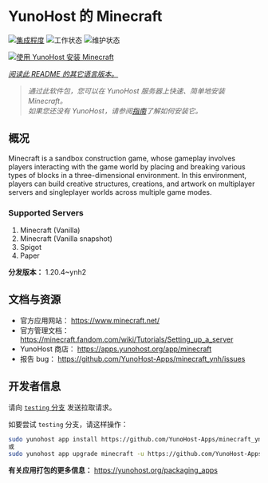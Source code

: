 <!--
注意：此 README 由 <https://github.com/YunoHost/apps/tree/master/tools/readme_generator> 自动生成
请勿手动编辑。
-->

# YunoHost 的 Minecraft

[![集成程度](https://dash.yunohost.org/integration/minecraft.svg)](https://dash.yunohost.org/appci/app/minecraft) ![工作状态](https://ci-apps.yunohost.org/ci/badges/minecraft.status.svg) ![维护状态](https://ci-apps.yunohost.org/ci/badges/minecraft.maintain.svg)

[![使用 YunoHost 安装 Minecraft](https://install-app.yunohost.org/install-with-yunohost.svg)](https://install-app.yunohost.org/?app=minecraft)

*[阅读此 README 的其它语言版本。](./ALL_README.md)*

> *通过此软件包，您可以在 YunoHost 服务器上快速、简单地安装 Minecraft。*  
> *如果您还没有 YunoHost，请参阅[指南](https://yunohost.org/install)了解如何安装它。*

## 概况

Minecraft is a sandbox construction game, whose gameplay involves players interacting with the game world by placing and breaking various types of blocks in a three-dimensional environment. In this environment, players can build creative structures, creations, and artwork on multiplayer servers and singleplayer worlds across multiple game modes.

### Supported Servers
 
1. Minecraft (Vanilla)
2. Minecraft (Vanilla snapshot)
3. Spigot
4. Paper


**分发版本：** 1.20.4~ynh2
## 文档与资源

- 官方应用网站： <https://www.minecraft.net/>
- 官方管理文档： <https://minecraft.fandom.com/wiki/Tutorials/Setting_up_a_server>
- YunoHost 商店： <https://apps.yunohost.org/app/minecraft>
- 报告 bug： <https://github.com/YunoHost-Apps/minecraft_ynh/issues>

## 开发者信息

请向 [`testing` 分支](https://github.com/YunoHost-Apps/minecraft_ynh/tree/testing) 发送拉取请求。

如要尝试 `testing` 分支，请这样操作：

```bash
sudo yunohost app install https://github.com/YunoHost-Apps/minecraft_ynh/tree/testing --debug
或
sudo yunohost app upgrade minecraft -u https://github.com/YunoHost-Apps/minecraft_ynh/tree/testing --debug
```

**有关应用打包的更多信息：** <https://yunohost.org/packaging_apps>

